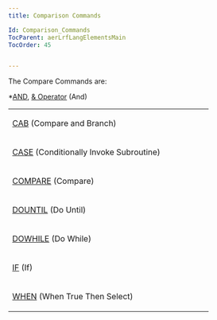 ```yaml
---
title: Comparison Commands

Id: Comparison_Commands
TocParent: aerLrfLangElementsMain
TocOrder: 45


---
```


The Compare Commands are: 

*<u>AND</u>, <u>&amp; Operator</u> (And) 
<table>
            <tr valign="top" style="x-cell-content-align: top">
                <td colspan="1" rowspan="1" style="width: 387px">

[CAB](CAB.html) (Compare and Branch) 
</td>
            </tr>
            <tr valign="top" style="x-cell-content-align: top">
                <td colspan="1" rowspan="1" style="width: 387px">

[CASE](CASE.html) (Conditionally Invoke Subroutine) 
</td>
            </tr>
            <tr valign="top" style="x-cell-content-align: top">
                <td colspan="1" rowspan="1" style="width: 387px">

[COMPARE](COMPARE.html) (Compare) 
</td>
            </tr>
            <tr valign="top" style="x-cell-content-align: top">
                <td colspan="1" rowspan="1" style="width: 387px">

[DOUNTIL](DOUNTIL.html) (Do Until) 
</td>
            </tr>
            <tr valign="top" style="x-cell-content-align: top">
                <td colspan="1" rowspan="1" style="width: 387px">

[DOWHILE](DOWHILE.html) (Do While) 
</td>
            </tr>
            <tr valign="top" style="x-cell-content-align: top">
                <td colspan="1" rowspan="1" style="width: 387px; height: 49px">

[IF](IF.html) (If) 
</td>
            </tr>
            <tr valign="top" style="x-cell-content-align: top">
                <td colspan="1" rowspan="1" style="width: 387px">

[WHEN](WHEN.html) (When True Then Select) 
</td>
            </tr>
</table>

